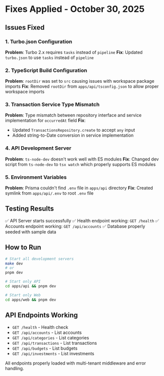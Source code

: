 # Fixes Applied - October 30, 2025

## Issues Fixed

### 1. Turbo.json Configuration
**Problem**: Turbo 2.x requires `tasks` instead of `pipeline`
**Fix**: Updated `turbo.json` to use `tasks` instead of `pipeline`

### 2. TypeScript Build Configuration
**Problem**: `rootDir` was set to `src` causing issues with workspace package imports
**Fix**: Removed `rootDir` from `apps/api/tsconfig.json` to allow proper workspace imports

### 3. Transaction Service Type Mismatch
**Problem**: Type mismatch between repository interface and service implementation for `occurredAt` field
**Fix**: 
- Updated `TransactionsRepository.create` to accept `any` input
- Added string-to-Date conversion in service implementation

### 4. API Development Server
**Problem**: `ts-node-dev` doesn't work well with ES modules
**Fix**: Changed dev script from `ts-node-dev` to `tsx watch` which properly supports ES modules

### 5. Environment Variables
**Problem**: Prisma couldn't find `.env` file in `apps/api` directory
**Fix**: Created symlink from `apps/api/.env` to root `.env` file

## Testing Results

✅ API Server starts successfully
✅ Health endpoint working: `GET /health`
✅ Accounts endpoint working: `GET /api/accounts`
✅ Database properly seeded with sample data

## How to Run

```bash
# Start all development servers
make dev
# or
pnpm dev

# Start only API
cd apps/api && pnpm dev

# Start only Web
cd apps/web && pnpm dev
```

## API Endpoints Working

- `GET /health` - Health check
- `GET /api/accounts` - List accounts
- `GET /api/categories` - List categories
- `GET /api/transactions` - List transactions
- `GET /api/budgets` - List budgets
- `GET /api/investments` - List investments

All endpoints properly loaded with multi-tenant middleware and error handling.

